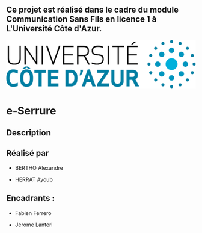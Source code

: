 ## Ce projet est réalisé dans le cadre du module Communication Sans Fils en licence 1 à L'Université Côte d'Azur.

![image](https://github.com/Acerlations/serrure-connecte/blob/dev/doc/images/UCA.png)

# e-Serrure

## Description 










## Réalisé par
- BERTHO Alexandre
* HERRAT Ayoub
## Encadrants :
- Fabien Ferrero
* Jerome Lanteri
